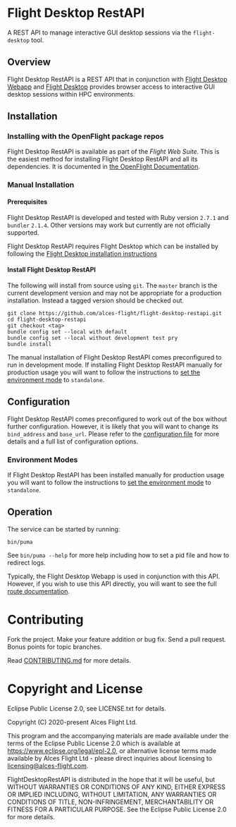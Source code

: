 # Flight Desktop RestAPI

A REST API to manage interactive GUI desktop sessions via the `flight-desktop`
tool.

## Overview

Flight Desktop RestAPI is a REST API that in conjunction with [Flight
Desktop Webapp](https://github.com/openflighthpc/flight-desktop-webapp) and
[Flight Desktop](https://github.com/openflighthpc/flight-desktop) provides
browser access to interactive GUI desktop sessions within HPC environments.

## Installation

### Installing with the OpenFlight package repos

Flight Desktop RestAPI is available as part of the *Flight Web Suite*.  This is
the easiest method for installing Flight Desktop RestAPI and all its
dependencies.  It is documented in [the OpenFlight
Documentation](https://use.openflighthpc.org/installing-web-suite/install.html#installing-flight-web-suite).

### Manual Installation

#### Prerequisites

Flight Desktop RestAPI is developed and tested with Ruby version `2.7.1` and
`bundler` `2.1.4`.  Other versions may work but currently are not officially
supported.

Flight Desktop RestAPI requires Flight Desktop which can be installed by following
the [Flight Desktop installation
instructions](https://github.com/openflighthpc/flight-desktop/blob/master/README.md#installation)

#### Install Flight Desktop RestAPI

The following will install from source using `git`.  The `master` branch is
the current development version and may not be appropriate for a production
installation. Instead a tagged version should be checked out.

```
git clone https://github.com/alces-flight/flight-desktop-restapi.git
cd flight-desktop-restapi
git checkout <tag>
bundle config set --local with default
bundle config set --local without development test pry
bundle install
```

The manual installation of Flight Desktop RestAPI comes preconfigured to run in
development mode.  If installing Flight Desktop RestAPI manually for production
usage you will want to follow the instructions to [set the environment
mode](docs/environment-modes.md) to `standalone`.


## Configuration

Flight Desktop RestAPI comes preconfigured to work out of the box without
further configuration.  However, it is likely that you will want to change its
`bind_address` and `base_url`.  Please refer to the [configuration
file](etc/desktop-restapi.yaml) for more details and a full list of
configuration options.

### Environment Modes

If Flight Desktop RestAPI has been installed manually for production usage you
will want to follow the instructions to [set the environment
mode](docs/environment-modes.md) to `standalone`.

## Operation

The service can be started by running:

```
bin/puma
```

See `bin/puma --help` for more help including how to set a pid file and how to
redirect logs.

Typically, the Flight Desktop Webapp is used in conjunction with this API.
However, if you wish to use this API directly, you will want to see the full
[route documentation](docs/routes.md).

# Contributing

Fork the project. Make your feature addition or bug fix. Send a pull
request. Bonus points for topic branches.

Read [CONTRIBUTING.md](CONTRIBUTING.md) for more details.

# Copyright and License

Eclipse Public License 2.0, see LICENSE.txt for details.

Copyright (C) 2020-present Alces Flight Ltd.

This program and the accompanying materials are made available under the terms of the Eclipse Public License 2.0 which is available at https://www.eclipse.org/legal/epl-2.0, or alternative license terms made available by Alces Flight Ltd - please direct inquiries about licensing to licensing@alces-flight.com.

FlightDesktopRestAPI is distributed in the hope that it will be useful, but WITHOUT WARRANTIES OR CONDITIONS OF ANY KIND, EITHER EXPRESS OR IMPLIED INCLUDING, WITHOUT LIMITATION, ANY WARRANTIES OR CONDITIONS OF TITLE, NON-INFRINGEMENT, MERCHANTABILITY OR FITNESS FOR A PARTICULAR PURPOSE. See the Eclipse Public License 2.0 for more details.
